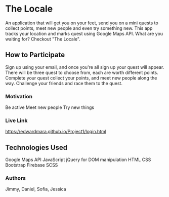 # The Locale
An application that will get you on your feet, send you on a mini quests to collect points, meet new people and even try something new. This app tracks your location and marks quest using Google Maps API. What are you waiting for? Checkout "The Locale".

## How to Participate 
Sign up using your email, and once you're all sign up your quest will appear. There will be three quest to choose from, each are worth different points. Complete your quest collect your points, and meet new people along the way. Challenge your friends and race them to the quest. 

### Motivation
Be active
Meet new people
Try new things

### Live Link
https://edwardmara.github.io/Project1/login.html

## Technologies Used
Google Maps API
JavaScript
jQuery for DOM manipulation
HTML
CSS
Bootstrap
Firebase
SCSS

### Authors
Jimmy, Daniel, Sofia, Jessica
